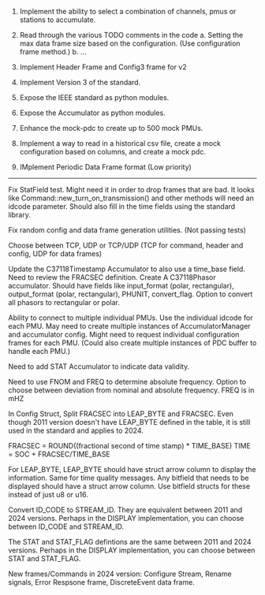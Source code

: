 1. Implement the ability to select a combination of channels, pmus or stations to accumulate.
2. Read through the various TODO comments in the code
  a. Setting the max data frame size based on the configuration. (Use configuration frame method.)
  b. ...
3. Implement Header Frame and Config3 frame for v2
4. Implement Version 3 of the standard.
5. Expose the IEEE standard as python modules.
6. Expose the Accumulator as python modules.
7. Enhance the mock-pdc to create up to 500 mock PMUs.
8. Implement a way to read in a historical csv file, create a mock configuration based on columns, and create a mock pdc.

9. IMplement Periodic Data Frame format (Low priority)
--------

Fix StatField test. Might need it in order to drop frames that are bad.
It looks like Command::new_turn_on_transmission() and other methods will need an idcode parameter. Should also fill in the time fields using the standard library.

Fix random config and data frame generation utilities. (Not passing tests)

Choose between TCP, UDP or TCP/UDP (TCP for command, header and config, UDP for data frames)

Update the C37118Timestamp Accumulator to also use a time_base field. Need to review the FRACSEC definition.
Create A C37118Phasor accumulator. Should have fields like input_format (polar, rectangular), output_format (polar, rectangular), PHUNIT, convert_flag. Option to convert all phasors to rectangular or polar.

Ability to connect to multiple individual PMUs. Use the individual idcode for each PMU. May need to create multiple instances of AccumulatorManager and accumulator config. Might need to request individual configuration frames for each PMU. (Could also create multiple instances of PDC buffer to handle each PMU.)

Need to add STAT Accumulator to indicate data validity.

Need to use FNOM and FREQ to determine absolute frequency. Option to choose between deviation from nominal and absolute frequency. FREQ is in mHZ

In Config Struct, Split FRACSEC into LEAP_BYTE and FRACSEC. Even though 2011 version doesn't have LEAP_BYTE defined in the table, it is still used in the standard and applies to 2024.

FRACSEC = ROUND((fractional second of time stamp) * TIME_BASE)
TIME = SOC + FRACSEC/TIME_BASE

For LEAP_BYTE, LEAP_BYTE should have struct arrow column to display the information. Same for time quality messages. Any bitfield that needs to be displayed should have a struct arrow column. Use bitfield structs for these instead of just u8 or u16.

Convert ID_CODE to STREAM_ID. They are equivalent between 2011 and 2024 versions. Perhaps in the DISPLAY implementation, you can choose between ID_CODE and STREAM_ID.

The STAT and STAT_FLAG defintions are the same between 2011 and 2024 versions. Perhaps in the DISPLAY implementation, you can choose between STAT and STAT_FLAG.

New frames/Commands in 2024 version:
Configure Stream, Rename signals, Error Respsone frame, DiscreteEvent data frame.
